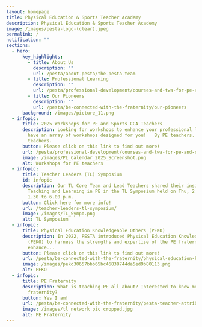```yaml
---
layout: homepage
title: Physical Education & Sports Teacher Academy
description: Physical Education & Sports Teacher Academy
image: /images/pesta-logo-(clear).jpeg
permalink: /
notification: ""
sections:
  - hero:
      key_highlights:
        - title: About Us
          description: ""
          url: /pesta/about-pesta/the-pesta-team
        - title: Professional Learning
          description: ""
          url: /pesta/professional-development/courses-and-twa-for-pe-and-sports-teachers/
        - title: Our Pioneers
          description: ""
          url: /pesta/be-connected-with-the-fraternity/our-pioneers
      background: /images/picture_11.png
  - infopic:
      title: 2025 Workshops for PE and Sports CCA Teachers
      description: Looking for workshops to enhance your professional learning? We
        have an array of workshops designed for you!   By PE teachers. For PE
        teachers.
      button: Please click on this link to find out more!
      url: /pesta/professional-development/courses-and-twa-for-pe-and-sports-teachers/
      image: /images/PL_Calendar_2025_Screenshot.png
      alt: Workshops for PE teachers
  - infopic:
      title: Teacher Leaders (TL) Symposium
      id: infopic
      description: Our TL Core Team and Lead Teachers shared their insights on
        Teaching and Learning in PE in the TL Symposium held on Thu, 2 May 2024,
        1.30 to 6.00 p.m.
      button: Click here for more info!
      url: /teacher-leaders-tl-symposium/
      image: /images/TL_Sympo.png
      alt: TL Symposium
  - infopic:
      title: Physical Education Knowledgeable Others (PEKO)
      description: In 2022, PESTA introduced Physical Education Knowledgeable Others
        (PEKO) to harness the strengths and expertise of the PE fraternity to
        enhance...
      button: Please click on this link to find out more!
      url: /pesta/be-connected-with-the-fraternity/physical-education-knowledgeable-others-peko
      image: /images/peko30657bbb65bc46838744da5ed9b80113.png
      alt: PEKO
  - infopic:
      title: PE Fraternity
      description: What is teaching PE all about? Interested to know more about the PE
        fraternity?
      button: Yes I am!
      url: /pesta/be-connected-with-the-fraternity/pesta-teacher-attributes/
      image: /images/tl network pic cropped.jpg
      alt: PE Fraternity
---
```

